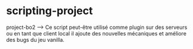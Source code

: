 # scripting-project



project-bo2 --> Ce script peut-être utilisé comme plugin sur des serveurs ou en tant que client local il ajoute des nouvelles mécaniques et améliore des bugs du jeu vanilla.  
